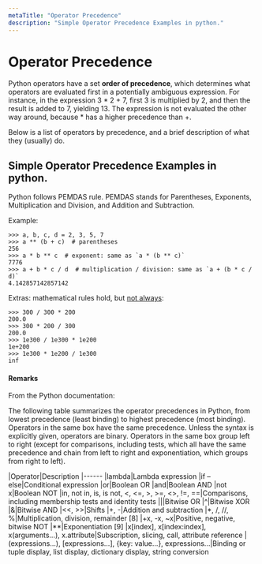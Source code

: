 ```yaml
---
metaTitle: "Operator Precedence"
description: "Simple Operator Precedence Examples in python."
---
```


# Operator Precedence


Python operators have a set **order of precedence**, which determines what operators are evaluated first in a potentially ambiguous expression. For instance, in the expression 3 * 2 + 7, first 3 is multiplied by 2, and then the result is added to 7, yielding 13. The expression is not evaluated the other way around, because * has a higher precedence than +.

Below is a list of operators by precedence, and a brief description of what they (usually) do.



## Simple Operator Precedence Examples in python.


Python follows PEMDAS rule. PEMDAS stands for Parentheses, Exponents, Multiplication and Division, and Addition and Subtraction.

Example:

```
>>> a, b, c, d = 2, 3, 5, 7
>>> a ** (b + c)  # parentheses
256
>>> a * b ** c  # exponent: same as `a * (b ** c)`
7776
>>> a + b * c / d  # multiplication / division: same as `a + (b * c / d)`
4.142857142857142

```

Extras: mathematical rules hold, but [not always](https://docs.python.org/3/tutorial/floatingpoint.html):

```
>>> 300 / 300 * 200
200.0
>>> 300 * 200 / 300
200.0
>>> 1e300 / 1e300 * 1e200
1e+200
>>> 1e300 * 1e200 / 1e300
inf

```



#### Remarks


From the Python documentation:

> 
The following table summarizes the operator precedences in Python, from lowest precedence (least binding) to highest precedence (most binding). Operators in the same box have the same precedence. Unless the syntax is explicitly given, operators are binary. Operators in the same box group left to right (except for comparisons, including tests, which all have the same precedence and chain from left to right and exponentiation, which groups from right to left).


|Operator|Description
|------
|lambda|Lambda expression
|if – else|Conditional expression
|or|Boolean OR
|and|Boolean AND
|not x|Boolean NOT
|in, not in, is, is not, <, <=, >, >=, <>, !=, ==|Comparisons, including membership tests and identity tests
|||Bitwise OR
|^|Bitwise XOR
|&|Bitwise AND
|<<, >>|Shifts
|+, -|Addition and subtraction
|*, /, //, %|Multiplication, division, remainder [8]
|+x, -x, ~x|Positive, negative, bitwise NOT
|**|Exponentiation [9]
|x[index], x[index:index], x(arguments...), x.attribute|Subscription, slicing, call, attribute reference
|(expressions...), [expressions...], {key: value...}, expressions...|Binding or tuple display, list display, dictionary display, string conversion

